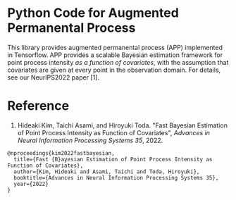 # Python Code for Augmented Permanental Process 
This library provides augmented permanental process (APP) implemented in Tensorflow. APP provides a scalable Bayesian estimation framework for point process intensity *as a function of covariates*, with the assumption that covariates are given at every point in the observation domain. For details, see our NeurIPS2022 paper [1].

# Reference
1. Hideaki Kim, Taichi Asami, and Hiroyuki Toda. "Fast Bayesian Estimation of Point Process Intensity as Function of Covariates", *Advances in Neural Information Processing Systems 35*, 2022.
```
@nproceedings{kim2022fastbayesian,
  title={Fast {B}ayesian Estimation of Point Process Intensity as Function of Covariates},
  author={Kim, Hideaki and Asami, Taichi and Toda, Hiroyuki},
  booktitle={Advances in Neural Information Processing Systems 35},
  year={2022}
}
``` 
